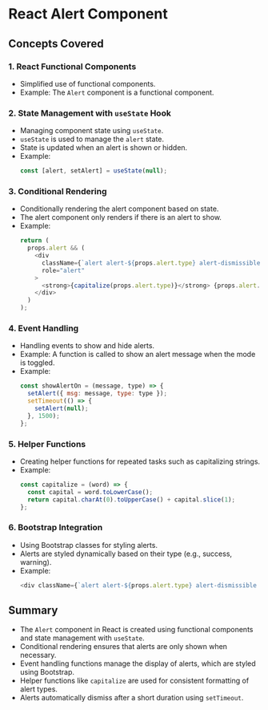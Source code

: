 # React Alert Component

## Concepts Covered

### 1. **React Functional Components**

- Simplified use of functional components.
- Example: The `Alert` component is a functional component.

### 2. **State Management with `useState` Hook**

- Managing component state using `useState`.
- `useState` is used to manage the `alert` state.
- State is updated when an alert is shown or hidden.
- Example:
  ```javascript
  const [alert, setAlert] = useState(null);
  ```

### 3. **Conditional Rendering**

- Conditionally rendering the alert component based on state.
- The alert component only renders if there is an alert to show.
- Example:
  ```javascript
  return (
    props.alert && (
      <div
        className={`alert alert-${props.alert.type} alert-dismissible fade show`}
        role="alert"
      >
        <strong>{capitalize(props.alert.type)}</strong> {props.alert.msg}
      </div>
    )
  );
  ```

### 4. **Event Handling**

- Handling events to show and hide alerts.
- Example: A function is called to show an alert message when the mode is toggled.
- Example:
  ```javascript
  const showAlertOn = (message, type) => {
    setAlert({ msg: message, type: type });
    setTimeout(() => {
      setAlert(null);
    }, 1500);
  };
  ```

### 5. **Helper Functions**

- Creating helper functions for repeated tasks such as capitalizing strings.
- Example:
  ```javascript
  const capitalize = (word) => {
    const capital = word.toLowerCase();
    return capital.charAt(0).toUpperCase() + capital.slice(1);
  };
  ```

### 6. **Bootstrap Integration**

- Using Bootstrap classes for styling alerts.
- Alerts are styled dynamically based on their type (e.g., success, warning).
- Example:
  ```javascript
  <div className={`alert alert-${props.alert.type} alert-dismissible fade show`} role="alert">
  ```

## Summary

- The `Alert` component in React is created using functional components and state management with `useState`.
- Conditional rendering ensures that alerts are only shown when necessary.
- Event handling functions manage the display of alerts, which are styled using Bootstrap.
- Helper functions like `capitalize` are used for consistent formatting of alert types.
- Alerts automatically dismiss after a short duration using `setTimeout`.
